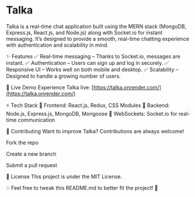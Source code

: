 <h1>Talka</h1>
Talka is a real-time chat application built using the MERN stack (MongoDB, Express.js, React.js, and Node.js) along with Socket.io for instant messaging. It’s designed to provide a smooth, real-time chatting experience with authentication and scalability in mind.

✨ Features
✅ Real-time messaging – Thanks to Socket.io, messages are instant.
✅ Authentication – Users can sign up and log in securely.
✅ Responsive UI – Works well on both mobile and desktop.
✅ Scalability – Designed to handle a growing number of users.

🚀 Live Demo
Experience Talka live: [https://talka.onrender.com/](https://talka.onrender.com/)

⚡ Tech Stack
🔹 Frontend: React.js, Redux, CSS Modules
🔹 Backend: Node.js, Express.js, MongoDB, Mongoose
🔹 WebSockets: Socket.io for real-time communication

🤝 Contributing
Want to improve Talka? Contributions are always welcome!

Fork the repo

Create a new branch

Submit a pull request

📜 License
This project is under the MIT License.

💡 Feel free to tweak this README.md to better fit the project! 🚀
